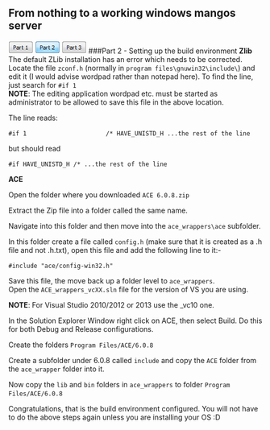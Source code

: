 From nothing to a working windows mangos server
---
[![](/images/page1.gif)](page1.md)
[![](/images/page2sel.gif)](page2.md)
[![](/images/page3.gif)](page3.md)
###Part 2 - Setting up the build environment
**Zlib**
The default ZLib installation has an error which needs to be corrected. Locate the file `zconf.h` (normally in `program files\gnuwin32\include\`) and edit it (I would advise wordpad rather than notepad here). To find the line, just search for `#if 1`   
**NOTE**: The editing application wordpad etc. must be started as administrator to be allowed to save this file in the above location.

The line reads:

    #if 1                      /* HAVE_UNISTD_H ...the rest of the line

but should read

    #if HAVE_UNISTD_H /* ...the rest of the line


**ACE**

Open the folder where you downloaded `ACE 6.0.8.zip`

Extract the Zip file into a folder called the same name.

Navigate into this folder and then move into the `ace_wrappers\ace` subfolder.

In this folder create a file called `config.h` (make sure that it is created as a .h file and not .h.txt), open this file and add the following line to it:-

    #include "ace/config-win32.h"
Save this file, the move back up a folder level to `ace_wrappers`.  
Open the `ACE_wrappers_vcXX.sln` file for the version of VS you are using.

**NOTE**: For Visual Studio 2010/2012 or 2013 use the _vc10 one.

In the Solution Explorer Window right click on ACE, then select Build. Do this for both Debug and Release configurations.

Create the folders `Program Files/ACE/6.0.8`

Create a subfolder under 6.0.8 called `include` and copy the `ACE` folder from the `ace_wrapper` folder into it.

Now copy the `lib` and `bin` folders in `ace_wrappers` to folder `Program Files/ACE/6.0.8`

Congratulations, that is the build environment configured. You will not have to do the above steps again unless you are installing your OS :D

